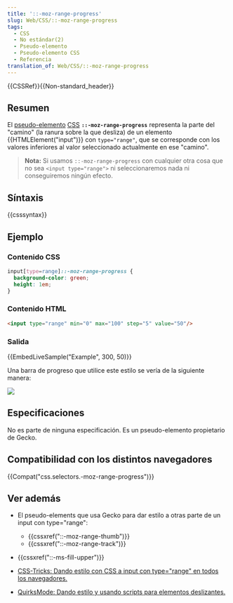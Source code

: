 ```yaml
---
title: '::-moz-range-progress'
slug: Web/CSS/::-moz-range-progress
tags:
  - CSS
  - No estándar(2)
  - Pseudo-elemento
  - Pseudo-elemento CSS
  - Referencia
translation_of: Web/CSS/::-moz-range-progress
---
```


{{CSSRef}}{{Non-standard_header}}

## Resumen

El [pseudo-elemento](/es/docs/Web/CSS/Pseudo-elements) [CSS](/es/docs/Web/CSS) **`::-moz-range-progress`** representa la parte del "camino" (la ranura sobre la que desliza) de un elemento {{HTMLElement("input")}} con `type="range"`, que se corresponde con los valores inferiores al valor seleccionado actualmente en ese "camino".

> **Nota:** Si usamos `::-moz-range-progress` con cualquier otra cosa que no sea `<input type="range">` ni seleccionaremos nada ni conseguiremos ningún efecto.

## Síntaxis

{{csssyntax}}

## Ejemplo

### Contenido CSS

```css
input[type=range]::-moz-range-progress {
  background-color: green;
  height: 1em;
}
```

### Contenido HTML

```html
<input type="range" min="0" max="100" step="5" value="50"/>
```

### Salida

{{EmbedLiveSample("Example", 300, 50)}}

Una barra de progreso que utilice este estilo se vería de la siguiente manera:

![](https://mdn.mozillademos.org/files/12041/Screen%20Shot%202015-12-04%20at%2020.14.48.png)

## Especificaciones

No es parte de ninguna especificación. Es un pseudo-elemento propietario de Gecko.

## Compatibilidad con los distintos navegadores

{{Compat("css.selectors.-moz-range-progress")}}

## Ver además

- El pseudo-elements que usa Gecko para dar estilo a otras parte de un input con type="range":

  - {{cssxref("::-moz-range-thumb")}}
  - {{cssxref("::-moz-range-track")}}

- {{cssxref("::-ms-fill-upper")}}
- [CSS-Tricks: Dando estilo con CSS a input con type="range" en todos los navegadores.](https://css-tricks.com/styling-cross-browser-compatible-range-inputs-css/)
- [QuirksMode: Dando estilo y usando scripts para elementos deslizantes.](http://www.quirksmode.org/blog/archives/2015/11/styling_and_scr.html)
